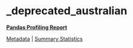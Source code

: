 # _deprecated_australian

[**Pandas Profiling Report**](https://epistasislab.github.io/pmlb/profile/_deprecated_australian.html)

[Metadata](metadata.yaml) | [Summary Statistics](summary_stats.tsv)

